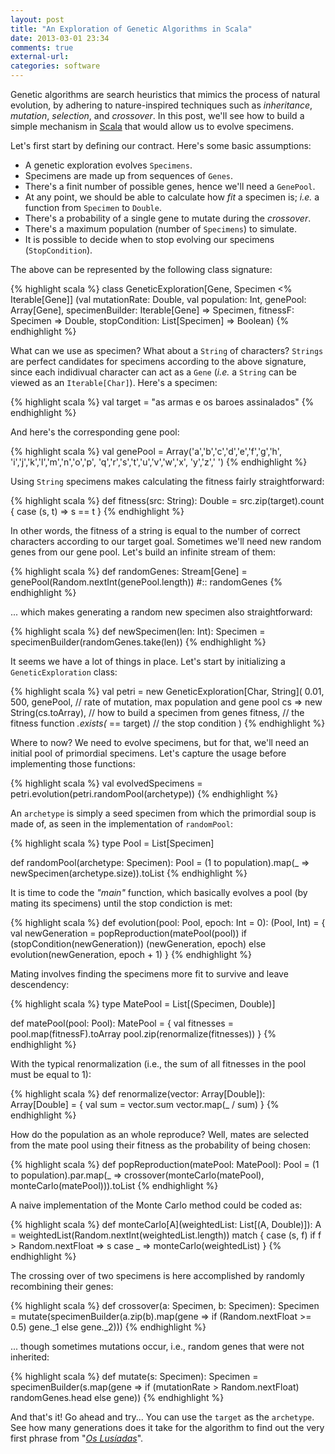 ```yaml
---
layout: post
title: "An Exploration of Genetic Algorithms in Scala"
date: 2013-03-01 23:34
comments: true
external-url:
categories: software
---
```


Genetic algorithms are search heuristics that mimics the process of natural evolution, by adhering to nature-inspired techniques such as *inheritance*, *mutation*, *selection*, and *crossover*. In this post, we'll see how to build a simple mechanism in [Scala](http://www.scala-lang.org/) that would allow us to evolve specimens.

Let's first start by defining our contract. Here's some basic assumptions:

* A genetic exploration evolves `Specimens`.
* Specimens are made up from sequences of `Genes`.
* There's a finit number of possible genes, hence we'll need a `GenePool`.
* At any point, we should be able to calculate how *fit* a specimen is; *i.e.* a function from `Specimen` to `Double`.
* There's a probability of a single gene to mutate during the *crossover*.
* There's a maximum population (number of `Specimens`) to simulate.
* It is possible to decide when to stop evolving our specimens (`StopCondition`).

The above can be represented by the following class signature:

{% highlight scala %}
class GeneticExploration[Gene, Specimen <% Iterable[Gene]]
    (val mutationRate: Double,
     val population: Int,
     genePool: Array[Gene],
     specimenBuilder: Iterable[Gene] => Specimen,
     fitnessF: Specimen => Double,
     stopCondition: List[Specimen] => Boolean)
{% endhighlight %}

What can we use as specimen? What about a `String` of characters? `Strings` are perfect candidates for specimens according to the above signature, since each indidivual character can act as a `Gene` (*i.e.* a `String` can be viewed as an `Iterable[Char]`). Here's a specimen:

{% highlight scala %}
val target = "as armas e os baroes assinalados"
{% endhighlight %}

And here's the corresponding gene pool:

{% highlight scala %}
val genePool = Array('a','b','c','d','e','f','g','h',
                     'i','j','k','l','m','n','o','p',
                     'q','r','s','t','u','v','w','x',
                     'y','z',' ')
{% endhighlight %}

Using `String` specimens makes calculating the fitness fairly straightforward:

{% highlight scala %}
def fitness(src: String): Double = src.zip(target).count { case (s, t) => s == t }
{% endhighlight %}

In other words, the fitness of a string is equal to the number of correct characters according to our target goal. Sometimes we'll need new random genes from our gene pool. Let's build an infinite stream of them:

{% highlight scala %}
def randomGenes: Stream[Gene] = genePool(Random.nextInt(genePool.length)) #:: randomGenes
{% endhighlight %}

... which makes generating a random new specimen also straightforward:

{% highlight scala %}
def newSpecimen(len: Int): Specimen = specimenBuilder(randomGenes.take(len))
{% endhighlight %}

It seems we have a lot of things in place. Let's start by initializing a `GeneticExploration` class:

{% highlight scala %}
val petri = new GeneticExploration[Char, String](
    0.01, 500, genePool,           // rate of mutation, max population and gene pool
    cs => new String(cs.toArray),  // how to build a specimen from genes
    fitness,                       // the fitness function
    _.exists(_ == target)          // the stop condition
)
{% endhighlight %}

Where to now? We need to evolve specimens, but for that, we'll need an initial pool of primordial specimens. Let's capture the usage before implementing those functions:

{% highlight scala %}
val evolvedSpecimens = petri.evolution(petri.randomPool(archetype))
{% endhighlight %}

An `archetype` is simply a seed specimen from which the primordial soup is made of, as seen in the implementation of `randomPool`:

{% highlight scala %}
type Pool = List[Specimen]

def randomPool(archetype: Specimen): Pool =
  (1 to population).map(_ => newSpecimen(archetype.size)).toList
{% endhighlight %}

It is time to code the *"main"* function, which basically evolves a pool (by mating its specimens) until the stop condiction is met:

{% highlight scala %}
def evolution(pool: Pool, epoch: Int = 0): (Pool, Int) = {
    val newGeneration = popReproduction(matePool(pool))
    if (stopCondition(newGeneration)) (newGeneration, epoch)
    else evolution(newGeneration, epoch + 1)
}
{% endhighlight %}

Mating involves finding the specimens more fit to survive and leave descendency:

{% highlight scala %}
type MatePool = List[(Specimen, Double)]

def matePool(pool: Pool): MatePool = {
    val fitnesses = pool.map(fitnessF).toArray
    pool.zip(renormalize(fitnesses))
}
{% endhighlight %}

With the typical renormalization (i.e., the sum of all fitnesses in the pool must be equal to 1):

{% highlight scala %}
def renormalize(vector: Array[Double]): Array[Double] = {
    val sum = vector.sum
    vector.map(_ / sum)
}
{% endhighlight %}

How do the population as an whole reproduce? Well, mates are selected from the mate pool using their fitness as the probability of being chosen:

{% highlight scala %}
def popReproduction(matePool: MatePool): Pool =
  (1 to population).par.map(_ =>
    crossover(monteCarlo(matePool), monteCarlo(matePool))).toList
{% endhighlight %}

A naive implementation of the Monte Carlo method could be coded as:

{% highlight scala %}
def monteCarlo[A](weightedList: List[(A, Double)]): A =
  weightedList(Random.nextInt(weightedList.length)) match {
     case (s, f) if f > Random.nextFloat => s
     case _ => monteCarlo(weightedList)
  }
{% endhighlight %}

The crossing over of two specimens is here accomplished by randomly recombining their genes:

{% highlight scala %}
def crossover(a: Specimen, b: Specimen): Specimen =
  mutate(specimenBuilder(a.zip(b).map(gene =>
    if (Random.nextFloat >= 0.5) gene._1 else gene._2)))
{% endhighlight %}

... though sometimes mutations occur, i.e., random genes that were not inherited:

{% highlight scala %}
def mutate(s: Specimen): Specimen =
  specimenBuilder(s.map(gene =>
    if (mutationRate > Random.nextFloat) randomGenes.head else gene))
{% endhighlight %}

And that's it! Go ahead and try... You can use the `target` as the `archetype`. See how many generations does it take for the algorithm to find out the very first phrase from "[*Os Lusíadas*](http://en.wikipedia.org/wiki/Os_Lus%C3%ADadas)".
